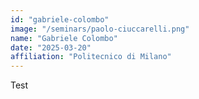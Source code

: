 ```yaml
---
id: "gabriele-colombo"
image: "/seminars/paolo-ciuccarelli.png"
name: "Gabriele Colombo"
date: "2025-03-20"
affiliation: "Politecnico di Milano"
---
```


Test
